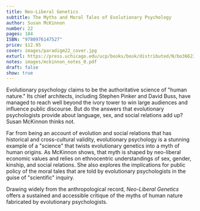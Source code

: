 ```yaml
---
title: Neo-Liberal Genetics
subtitle: The Myths and Moral Tales of Evolutionary Psychology
author: Susan McKinnon
number: 22
pages: 184
ISBN: "9780976147527"
price: $12.95
cover: images/paradigm22_cover.jpg
exturl: https://press.uchicago.edu/ucp/books/book/distributed/N/bo3662324.html
notes: images/mckinnon_notes_0.pdf
draft: false
show: true
---
```

Evolutionary psychology claims to be the authoritative science of "human nature." Its chief architects, including Stephen Pinker and David Buss, have managed to reach well beyond the ivory tower to win large audiences and influence public discourse. But do the answers that evolutionary psychologists provide about language, sex, and social relations add up? Susan McKinnon thinks not. 

Far from being an account of evolution and social relations that has historical and cross-cultural validity, evolutionary psychology is a stunning example of a "science" that twists evolutionary genetics into a myth of human origins. As McKinnon shows, that myth is shaped by neo-liberal economic values and relies on ethnocentric understandings of sex, gender, kinship, and social relations. She also explores the implications for public policy of the moral tales that are told by evolutionary psychologists in the guise of "scientific" inquiry. 

Drawing widely from the anthropological record, *Neo-Liberal Genetics* offers a sustained and accessible critique of the myths of human nature fabricated by evolutionary psychologists.